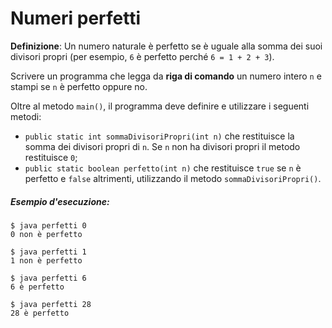 # Numeri perfetti

**Definizione**: Un numero naturale è perfetto se è uguale alla somma dei suoi divisori propri (per esempio, `6` è perfetto perché `6 = 1 + 2 + 3`).

Scrivere un programma che legga da **riga di comando** un numero intero `n` e stampi se `n` è perfetto oppure no.

Oltre al metodo `main()`, il programma deve definire e utilizzare i seguenti metodi:
* `public static int sommaDivisoriPropri(int n)` che restituisce la somma dei divisori propri di `n`. Se `n` non ha divisori propri il metodo restituisce `0`;
* `public static boolean perfetto(int n)` che restituisce `true` se `n` è perfetto e `false` altrimenti, utilizzando il metodo `sommaDivisoriPropri()`.

##### Esempio d'esecuzione:

```text
$ java perfetti 0
0 non è perfetto

$ java perfetti 1
1 non è perfetto

$ java perfetti 6
6 è perfetto

$ java perfetti 28
28 è perfetto
```
